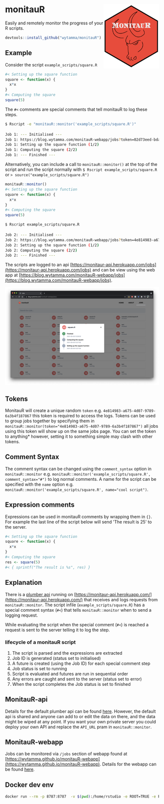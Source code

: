 # monitauR <img src='images/logo.png' align="right" height="210" />

Easily and remotely monitor the progress of your R scripts.

```R
devtools::install_github("wytamma/monitauR")
```

## Example 

Consider the script `example_scripts/square.R`

```R
#< Setting up the square function
square <- function(x) {
  x*x
}
#< Computing the square
square(5)
```

The `#<` comments are special comments that tell monitauR to log these steps. 

```bash
$ Rscript -e "monitauR::monitor('example_scripts/square.R')"

Job 1: --- Initialised ---
Job 1: https://blog.wytamma.com/monitauR-webapp/jobs?token=02d73eed-bdae-411e-99a6-885121a42c2b
Job 1: Setting up the square function (1/2)
Job 1: Computing the square (2/2)
Job 1: --- Finished ---
```

Alternatively, you can include a call to `monitauR::monitor()` at the top of the script and run the script normally with `$ Rscript example_scripts/square.R` or `> source("example_scripts/square.R")`

```R
monitauR::monitor()
#< Setting up the square function
square <- function(x) {
  x*x
}
#< Computing the square
square(5)
```

```bash
$ Rscript example_scripts/square.R

Job 2: --- Initialised ---
Job 2: https://blog.wytamma.com/monitauR-webapp/jobs?token=4e814983-a675-4d07-9789-6a3b4f187867
Job 2: Setting up the square function (1/2)
Job 2: Computing the square (2/2)
Job 2: --- Finished ---
```

The scripts are logged to an api [https://monitaur-api.herokuapp.com/jobs](https://monitaur-api.herokuapp.com/jobs) and can be view using the web app at [https://blog.wytamma.com/monitauR-webapp/jobs](https://blog.wytamma.com/monitauR-webapp/jobs). 

[![webapp](images/webapp.png)](https://blog.wytamma.com/monitauR-webapp/jobs/)

## Tokens

MonitauR will create a unique random `token` e.g. `4e814983-a675-4d07-9789-6a3b4f187867` this token is required to access the logs. Tokens can be used to group jobs together by specifying them in `monitauR::monitor(token="4e814983-a675-4d07-9789-6a3b4f187867")` all jobs using this token will show up on the same jobs page. You can set the token to anything* however, setting it to something simple may clash with other tokens.

## Comment Syntax

The comment syntax can be changed using the `comment_syntax` option in `monitauR::monitor` e.g. `monitauR::monitor('example_scripts/square.R', comment_syntax="#")` to log normal comments. A name for the script can be specified with the `name` option e.g. `monitauR::monitor('example_scripts/square.R', name="cool script")`. 

## Expression comments

Expressions can be used in monitauR comments by wrapping them in `{}`. For example the last line of the script below will send 'The result is 25' to the server. 

```R
#< Setting up the square function
square <- function(x) {
  x*x
}
#< Computing the square
res <- square(5)
#< { sprintf("The result is %s", res) }
```

## Explanation 

There is a [plumber api](https://www.rplumber.io/) running on [https://monitaur-api.herokuapp.com/](https://monitaur-api.herokuapp.com/) that receives and logs requests from `monitauR::monitor`. The script infile (`example_scripts/square.R`) has a special comment syntax (`#<`) that tells `monitauR::monitor` when to send a logging request. 

While evaluating the script when the special comment (`#<`) is reached a request is sent to the server telling it to log the step.

### lifecycle of a monitauR script

1. The script is parsed and the expressions are extracted
2. Job ID is generated (status set to initialised)
3. A future is created (using the Job ID) for each special comment step
4. Job status is set to running
5. Script is evaluated and futures are run in sequential order 
6. Any errors are caught and sent to the server (status set to error)
7. When the script completes the Job status is set to finished


## MonitauR-api

Details for the default plumber api can be found [here](https://github.com/Wytamma/monitauR-api). However, the default api is shared and anyone can add to or edit the data on there, and the data might be wiped at any point. If you want your own private server you could deploy your own API and replace the `API_URL` pram in `monitauR::monitor`.

## MonitauR-webapp

Jobs can be monitored via `/jobs` section of webapp found at [https://wytamma.github.io/monitauR-webapp](https://wytamma.github.io/monitauR-webapp). Details for the webapp can be found [here](https://github.com/Wytamma/monitauR-webapp). 

## Docker dev env

```bash
docker run --rm -p 8787:8787  -v $(pwd):/home/rstudio -e ROOT=TRUE -e PASSWORD=yourpasswordhere rocker/rstudio
```

